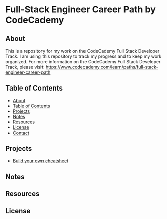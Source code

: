 # Full-Stack Engineer Career Path by CodeCademy 

## About
This is a repository for my work on the CodeCademy Full Stack Developer Track. I am using this repository to track my progress and to keep my work organized.
For more information on the CodeCademy Full Stack Developer Track, please visit: https://www.codecademy.com/learn/paths/full-stack-engineer-career-path
## Table of Contents
* [About](#about)
* [Table of Contents](#table-of-contents)
* [Projects](#projects)
* [Notes](#notes)
* [Resources](#resources)
* [License](#license)
* [Contact](#contact)

## Projects
* [Build your own cheatsheet](https://zakariabs.github.io/FullStackDevTrack/Challenge%20Projects/1_Build_Your_Own_CheatSheet/)

## Notes

## Resources

## License
